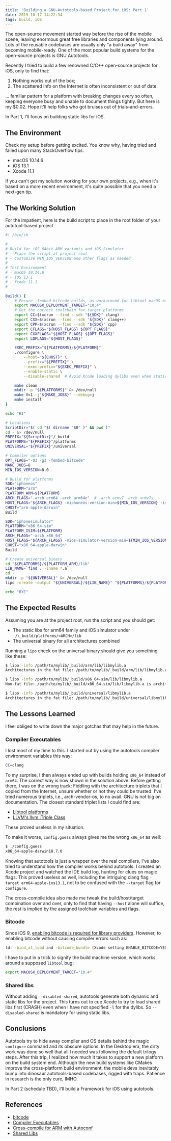 ```yaml
---
title: 'Building a GNU-Autotools-based Project for iOS: Part 1'
date: 2019-10-17 14:22:34
tags: build, iOS
---
```


The open-source movement started way before the rise of the mobile scene, leaving enormous great free libraries and components lying around. Lots of the reusable codebases are usually only "a build away" from becoming mobile-ready. One of the most popular build systems for the open-source projects is GNU Autotools.

Recently I tried to build a few renowned C/C++ open-source projects for iOS, only to find that:

1. Nothing works out of the box;
2. The scattered info on the Internet is often inconsistent or out of date.

... familiar pattern for a platform with breaking changes every so often, keeping everyone busy and unable to document things tightly. But here is my $0.02. Hope it'll help folks who got bruises out of trials-and-errors.

In Part 1, I'll focus on building static libs for iOS.


## The Environment

Check my setup before getting excited. You know why, having tried and failed upon many StackOverflow tips.

- macOS 10.14.6
- iOS 13.1
- Xcode 11.1

If you can't get my solution working for your own projects, e.g., when it's based on a more recent environment, it's quite possible that you need a next-gen tip.


## The Working Solution

For the impatient, here is the build script to place in the root folder of your autotool-based project

```sh
#! /bin/sh

#
# Build for iOS 64bit-ARM variants and iOS Simulator
# - Place the script at project root
# - Customize MIN_IOS_VERSION and other flags as needed
# 
# Test Environment
# - macOS 10.14.6
# - iOS 13.1
# - Xcode 11.1
#

Build() {
    # Ensure -fembed-bitcode builds, as workaround for libtool macOS bug
    export MACOSX_DEPLOYMENT_TARGET="10.4"
    # Get the correct toolchain for target platforms
    export CC=$(xcrun --find --sdk "${SDK}" clang)
    export CXX=$(xcrun --find --sdk "${SDK}" clang++)
    export CPP=$(xcrun --find --sdk "${SDK}" cpp)
    export CFLAGS="${HOST_FLAGS} ${OPT_FLAGS}"
    export CXXFLAGS="${HOST_FLAGS} ${OPT_FLAGS}"
    export LDFLAGS="${HOST_FLAGS}"

    EXEC_PREFIX="${PLATFORMS}/${PLATFORM}"
    ./configure \
        --host="${CHOST}" \
        --prefix="${PREFIX}" \
        --exec-prefix="${EXEC_PREFIX}" \
        --enable-static \
        --disable-shared  # Avoid Xcode loading dylibs even when staticlibs exist

    make clean
    mkdir -p "${PLATFORMS}" &> /dev/null
    make V=1 -j"${MAKE_JOBS}" --debug=j
    make install
}

echo "HI"

# Locations
ScriptDir="$( cd "$( dirname "$0" )" && pwd )"
cd - &> /dev/null
PREFIX="${ScriptDir}"/_build
PLATFORMS="${PREFIX}"/platforms
UNIVERSAL="${PREFIX}"/universal

# Compiler options
OPT_FLAGS="-O3 -g3 -fembed-bitcode"
MAKE_JOBS=8
MIN_IOS_VERSION=8.0

# Build for platforms
SDK="iphoneos"
PLATFORM="arm"
PLATFORM_ARM=${PLATFORM}
ARCH_FLAGS="-arch arm64 -arch arm64e"  # -arch armv7 -arch armv7s
HOST_FLAGS="${ARCH_FLAGS} -miphoneos-version-min=${MIN_IOS_VERSION} -isysroot $(xcrun --sdk ${SDK} --show-sdk-path)"
CHOST="arm-apple-darwin"
Build

SDK="iphonesimulator"
PLATFORM="x86_64-sim"
PLATFORM_ISIM=${PLATFORM}
ARCH_FLAGS="-arch x86_64"
HOST_FLAGS="${ARCH_FLAGS} -mios-simulator-version-min=${MIN_IOS_VERSION} -isysroot $(xcrun --sdk ${SDK} --show-sdk-path)"
CHOST="x86_64-apple-darwin"
Build

# Create universal binary
cd "${PLATFORMS}/${PLATFORM_ARM}/lib"
LIB_NAME=`find . -iname *.a`
cd -
mkdir -p "${UNIVERSAL}" &> /dev/null
lipo -create -output "${UNIVERSAL}/${LIB_NAME}" "${PLATFORMS}/${PLATFORM_ARM}/lib/${LIB_NAME}" "${PLATFORMS}/${PLATFORM_ISIM}/lib/${LIB_NAME}"

echo "BYE"
```


## The Expected Results

Assuming you are at the project root, run the script and you should get:

- The static libs for arm64 family and iOS simulator under `./\_build/platforms/<ARCH>/lib`
- The universal binary for all architectures combined

Running a `lipo` check on the universal binary should give you something like these:

```sh
$ lipo -info /path/to/mylib/_build/arm/lib/libmylib.a
Architectures in the fat file: /path/to/mylib/_build/arm/lib/libmylib.a are: arm64 arm64e 
```

```sh
$ lipo -info /path/to/mylib/_build/x86_64-sim/lib/libmylib.a
Non-fat file: /path/to/mylib/_build/x86_64-sim/lib/libmylib.a is architecture: x86_64
```

```sh
$ lipo -info /path/to/mylib/_build/universal/libmylib.a
Architectures in the fat file: /path/to/mylib/_build/universal/libmylib.a are: x86_64 arm64 arm64e 
```

## The Lessons Learned

I feel obliged to write down the major gotchas that may help in the future.

### Compiler Executables

I lost most of my time to this. I started out by using the autotools compiler environment variables this way:

```sh
CC=clang
```

To my surprise, I then always ended up with builds holding `x86_64` instead of `arm64`. The correct way is now shown in the solution above. Before getting there, I was on the wrong track:  Fiddling with the architecture triplets that I copied from the Internet, unsure whether or not they could be trusted. I've tried numerous triplets, i.e., arch-vendor-os, to no avail. GNU is not big on documentation. The closest standard triplet lists I could find are:

- [Libtool platforms](http://git.savannah.gnu.org/cgit/libtool.git/tree/doc/PLATFORMS)
- [LLVM's llvm::Triple Class](http://llvm.org/doxygen/classllvm_1_1Triple.html)

These proved useless in my situation.

 To make it worse, `config.guess`  always gives me the wrong `x86_64` as well:

```sh
$ ./config.guess
x86_64-apple-darwin18.7.0
```

Knowing that autotools is just a wrapper over the real compilers, I've also tried to understand how the compiler works behind autotools. I created an Xcode project and watched the IDE build log, hunting for clues on magic flags. This proved useless as well, including the intriguing clang flag `-target arm64-apple-ios13.1`, not to be confused with the `--target` flag for `configure`.

The cross-compile idea also made me tweak the build/host/target combination over and over, only to find that having `--host` alone will suffice, the rest is implied by the assigned toolchain variables and flags.

### Bitcode

Since iOS 9, [enabling bitcode is required for library providers](https://developer.apple.com/library/content/documentation/IDEs/Conceptual/AppDistributionGuide/AppThinning/AppThinning.html#//apple_ref/doc/uid/TP40012582-CH35-SW2). However, to enabling bitcode without causing compiler errors such as:

```sh
ld: -bind_at_load and -bitcode_bundle (Xcode setting ENABLE_BITCODE=YES) cannot be used together
```

I have to put in a trick to signify the build machine version, which works around a supposed `libtool` bug:

```sh
export MACOSX_DEPLOYMENT_TARGET="10.4"
```

### Shared libs

Without adding `--disabled-shared`, autotools generate both dynamic and static libs for the project. This turns out to cue Xcode to try to load shared libs first (CRASH) even when I have not specified `-l` for the dylibs. So `--disabled-shared` is mandatory for using static libs.

## Conclusions

Autotools try to hide away compiler and OS details behind the magic `configure` command and its obscure options. In the Desktop era, the dirty work was done so well that all I needed was following the default trilogy steps. After this trip, I realized how much it takes to support a new platform on the build system end. Although the new build systems like CMakes improve the cross-platform build environment,  the mobile devs inevitably bump into dinosaur autotools-based codebases, rigged with traps. Patience in research is the only cure, IMHO. 

In Part 2 (schedule TBD), I'll build a Framework for iOS using autotools.


## References

- [bitcode](https://stackoverflow.com/q/53121019/987846)
- [Compiler Executables](https://stackoverflow.com/q/26812060/987846)
- [Cross-compile for ARM with Autoconf](https://stackoverflow.com/questions/15234959/cross-compiling-for-arm-with-autoconf)
- [Shared Libs](https://stackoverflow.com/q/28679461/987846)



